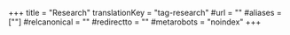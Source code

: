 +++
title = "Research"
translationKey = "tag-research"
#url = ""
#aliases = [""]
#relcanonical = ""
#redirectto = ""
#metarobots = "noindex"
+++

